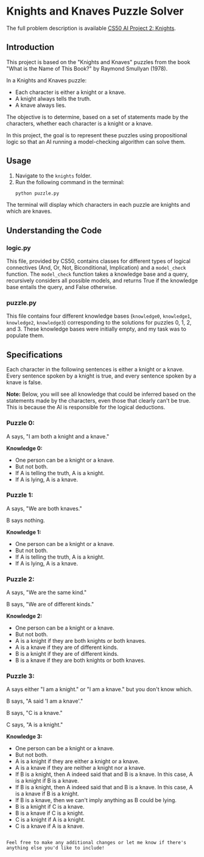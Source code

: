 # Knights and Knaves Puzzle Solver

The full problem description is available [CS50 AI Project 2: Knights](https://cs50.harvard.edu/ai/2024/projects/1/knights/).

## Introduction
This project is based on the "Knights and Knaves" puzzles from the book "What is the Name of This Book?" by Raymond Smullyan (1978).

In a Knights and Knaves puzzle:
- Each character is either a knight or a knave.
- A knight always tells the truth.
- A knave always lies.

The objective is to determine, based on a set of statements made by the characters, whether each character is a knight or a knave.

In this project, the goal is to represent these puzzles using propositional logic so that an AI running a model-checking algorithm can solve them.

## Usage
1. Navigate to the `knights` folder.
2. Run the following command in the terminal:
   ```bash
   python puzzle.py
   ```
The terminal will display which characters in each puzzle are knights and which are knaves.

## Understanding the Code

### logic.py
This file, provided by CS50, contains classes for different types of logical connectives (And, Or, Not, Biconditional, Implication) and a `model_check` function. The `model_check` function takes a knowledge base and a query, recursively considers all possible models, and returns True if the knowledge base entails the query, and False otherwise.

### puzzle.py
This file contains four different knowledge bases (`knowledge0`, `knowledge1`, `knowledge2`, `knowledge3`) corresponding to the solutions for puzzles 0, 1, 2, and 3. These knowledge bases were initially empty, and my task was to populate them.

## Specifications
Each character in the following sentences is either a knight or a knave. Every sentence spoken by a knight is true, and every sentence spoken by a knave is false.

**Note:** Below, you will see all knowledge that could be inferred based on the statements made by the characters, even those that clearly can't be true. This is because the AI is responsible for the logical deductions.

### Puzzle 0:
A says, "I am both a knight and a knave."

**Knowledge 0:**
- One person can be a knight or a knave.
- But not both.
- If A is telling the truth, A is a knight.
- If A is lying, A is a knave.

### Puzzle 1:
A says, "We are both knaves."

B says nothing.

**Knowledge 1:**
- One person can be a knight or a knave.
- But not both.
- If A is telling the truth, A is a knight.
- If A is lying, A is a knave.

### Puzzle 2:
A says, "We are the same kind."

B says, "We are of different kinds."

**Knowledge 2:**
- One person can be a knight or a knave.
- But not both.
- A is a knight if they are both knights or both knaves.
- A is a knave if they are of different kinds.
- B is a knight if they are of different kinds.
- B is a knave if they are both knights or both knaves.

### Puzzle 3:
A says either "I am a knight." or "I am a knave." but you don't know which.

B says, "A said 'I am a knave'."

B says, "C is a knave."

C says, "A is a knight."

**Knowledge 3:**
- One person can be a knight or a knave.
- But not both.
- A is a knight if they are either a knight or a knave.
- A is a knave if they are neither a knight nor a knave.
- If B is a knight, then A indeed said that and B is a knave. In this case, A is a knight if B is a knave.
- If B is a knight, then A indeed said that and B is a knave. In this case, A is a knave if B is a knight.
- If B is a knave, then we can't imply anything as B could be lying.
- B is a knight if C is a knave.
- B is a knave if C is a knight.
- C is a knight if A is a knight.
- C is a knave if A is a knave.

```

Feel free to make any additional changes or let me know if there's anything else you'd like to include!